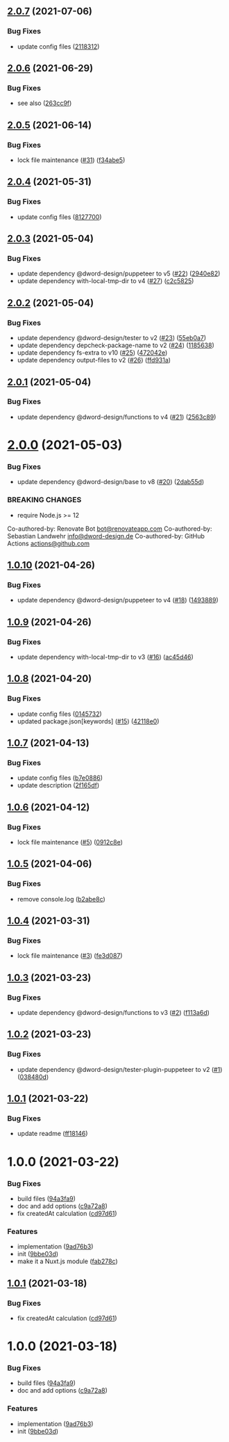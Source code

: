 ## [2.0.7](https://github.com/dword-design/nuxt-content-git/compare/v2.0.6...v2.0.7) (2021-07-06)


### Bug Fixes

* update config files ([2118312](https://github.com/dword-design/nuxt-content-git/commit/2118312932e2629537b747f8e09c6aa15ebdf020))

## [2.0.6](https://github.com/dword-design/nuxt-content-git/compare/v2.0.5...v2.0.6) (2021-06-29)


### Bug Fixes

* see also ([263cc9f](https://github.com/dword-design/nuxt-content-git/commit/263cc9f5f67c77751619214efb512d39ce6fa72d))

## [2.0.5](https://github.com/dword-design/nuxt-content-git/compare/v2.0.4...v2.0.5) (2021-06-14)


### Bug Fixes

* lock file maintenance ([#31](https://github.com/dword-design/nuxt-content-git/issues/31)) ([f34abe5](https://github.com/dword-design/nuxt-content-git/commit/f34abe5aa6190c487a0eecfa1b7fcfb24b4e71e6))

## [2.0.4](https://github.com/dword-design/nuxt-content-git/compare/v2.0.3...v2.0.4) (2021-05-31)


### Bug Fixes

* update config files ([8127700](https://github.com/dword-design/nuxt-content-git/commit/81277005a53728c48329318718eb7ad132e6067b))

## [2.0.3](https://github.com/dword-design/nuxt-content-git/compare/v2.0.2...v2.0.3) (2021-05-04)


### Bug Fixes

* update dependency @dword-design/puppeteer to v5 ([#22](https://github.com/dword-design/nuxt-content-git/issues/22)) ([2940e82](https://github.com/dword-design/nuxt-content-git/commit/2940e82aead2a40106c59deeb7ffe66ac8486c12))
* update dependency with-local-tmp-dir to v4 ([#27](https://github.com/dword-design/nuxt-content-git/issues/27)) ([c2c5825](https://github.com/dword-design/nuxt-content-git/commit/c2c5825fb40339874f484c2fc756e5d0d0a8cefc))

## [2.0.2](https://github.com/dword-design/nuxt-content-git/compare/v2.0.1...v2.0.2) (2021-05-04)


### Bug Fixes

* update dependency @dword-design/tester to v2 ([#23](https://github.com/dword-design/nuxt-content-git/issues/23)) ([55eb0a7](https://github.com/dword-design/nuxt-content-git/commit/55eb0a782d78daa6323a73d572d391bf2e8740cb))
* update dependency depcheck-package-name to v2 ([#24](https://github.com/dword-design/nuxt-content-git/issues/24)) ([1185638](https://github.com/dword-design/nuxt-content-git/commit/118563807212f33a2d28a9b379ca6eccfb20e5df))
* update dependency fs-extra to v10 ([#25](https://github.com/dword-design/nuxt-content-git/issues/25)) ([472042e](https://github.com/dword-design/nuxt-content-git/commit/472042e92e51ed227e14affd172373cec47e2415))
* update dependency output-files to v2 ([#26](https://github.com/dword-design/nuxt-content-git/issues/26)) ([ffd931a](https://github.com/dword-design/nuxt-content-git/commit/ffd931a5df7a054f53e39272a14c14eebff7bdfd))

## [2.0.1](https://github.com/dword-design/nuxt-content-git/compare/v2.0.0...v2.0.1) (2021-05-04)


### Bug Fixes

* update dependency @dword-design/functions to v4 ([#21](https://github.com/dword-design/nuxt-content-git/issues/21)) ([2563c89](https://github.com/dword-design/nuxt-content-git/commit/2563c895f76663da51582739a5f52f70f8ce3691))

# [2.0.0](https://github.com/dword-design/nuxt-content-git/compare/v1.0.10...v2.0.0) (2021-05-03)


### Bug Fixes

* update dependency @dword-design/base to v8 ([#20](https://github.com/dword-design/nuxt-content-git/issues/20)) ([2dab55d](https://github.com/dword-design/nuxt-content-git/commit/2dab55dffc59d109ae2d2302d2c52c0cf79cb91e))


### BREAKING CHANGES

* require Node.js >= 12

Co-authored-by: Renovate Bot <bot@renovateapp.com>
Co-authored-by: Sebastian Landwehr <info@dword-design.de>
Co-authored-by: GitHub Actions <actions@github.com>

## [1.0.10](https://github.com/dword-design/nuxt-content-git/compare/v1.0.9...v1.0.10) (2021-04-26)


### Bug Fixes

* update dependency @dword-design/puppeteer to v4 ([#18](https://github.com/dword-design/nuxt-content-git/issues/18)) ([1493889](https://github.com/dword-design/nuxt-content-git/commit/1493889135149fa22008e679774a395c0fbee68d))

## [1.0.9](https://github.com/dword-design/nuxt-content-git/compare/v1.0.8...v1.0.9) (2021-04-26)


### Bug Fixes

* update dependency with-local-tmp-dir to v3 ([#16](https://github.com/dword-design/nuxt-content-git/issues/16)) ([ac45d46](https://github.com/dword-design/nuxt-content-git/commit/ac45d46922522c2aae0ac9870cfd6e40b30c5686))

## [1.0.8](https://github.com/dword-design/nuxt-content-git/compare/v1.0.7...v1.0.8) (2021-04-20)


### Bug Fixes

* update config files ([0145732](https://github.com/dword-design/nuxt-content-git/commit/01457324e909f18ad5b39fff87b08d0548c63e9a))
* updated package.json[keywords] ([#15](https://github.com/dword-design/nuxt-content-git/issues/15)) ([42118e0](https://github.com/dword-design/nuxt-content-git/commit/42118e0aa444ee6595bb9e5267746f2fbf40b971))

## [1.0.7](https://github.com/dword-design/nuxt-content-git/compare/v1.0.6...v1.0.7) (2021-04-13)


### Bug Fixes

* update config files ([b7e0886](https://github.com/dword-design/nuxt-content-git/commit/b7e088682e426c5b0bc6e0421536168bcc186aa7))
* update description ([2f165df](https://github.com/dword-design/nuxt-content-git/commit/2f165df63fa5331ddd55cdfdc964585610e7384d))

## [1.0.6](https://github.com/dword-design/nuxt-content-git/compare/v1.0.5...v1.0.6) (2021-04-12)


### Bug Fixes

* lock file maintenance ([#5](https://github.com/dword-design/nuxt-content-git/issues/5)) ([0912c8e](https://github.com/dword-design/nuxt-content-git/commit/0912c8e9f71d9a1a0a8e8b87cf0ca6d48a5309ac))

## [1.0.5](https://github.com/dword-design/nuxt-content-git/compare/v1.0.4...v1.0.5) (2021-04-06)


### Bug Fixes

* remove console.log ([b2abe8c](https://github.com/dword-design/nuxt-content-git/commit/b2abe8ca22526a866079faffc82d79558bf96278))

## [1.0.4](https://github.com/dword-design/nuxt-content-git/compare/v1.0.3...v1.0.4) (2021-03-31)


### Bug Fixes

* lock file maintenance ([#3](https://github.com/dword-design/nuxt-content-git/issues/3)) ([fe3d087](https://github.com/dword-design/nuxt-content-git/commit/fe3d0874322121355ce2b0a87460b6cc6bb0ca28))

## [1.0.3](https://github.com/dword-design/nuxt-content-git/compare/v1.0.2...v1.0.3) (2021-03-23)


### Bug Fixes

* update dependency @dword-design/functions to v3 ([#2](https://github.com/dword-design/nuxt-content-git/issues/2)) ([f113a6d](https://github.com/dword-design/nuxt-content-git/commit/f113a6dd8768ea2957f20f710e4c585214a05405))

## [1.0.2](https://github.com/dword-design/nuxt-content-git/compare/v1.0.1...v1.0.2) (2021-03-23)


### Bug Fixes

* update dependency @dword-design/tester-plugin-puppeteer to v2 ([#1](https://github.com/dword-design/nuxt-content-git/issues/1)) ([038480d](https://github.com/dword-design/nuxt-content-git/commit/038480d6b4820d0ac1054b7f3e985615a68cbee3))

## [1.0.1](https://github.com/dword-design/nuxt-content-git/compare/v1.0.0...v1.0.1) (2021-03-22)


### Bug Fixes

* update readme ([ff18146](https://github.com/dword-design/nuxt-content-git/commit/ff181465d9ea1524b35ce6b1a7b18819f91bacbe))

# 1.0.0 (2021-03-22)


### Bug Fixes

* build files ([94a3fa9](https://github.com/dword-design/nuxt-content-git/commit/94a3fa96f7023a19eef8efa9683d41d59416c5cc))
* doc and add options ([c9a72a8](https://github.com/dword-design/nuxt-content-git/commit/c9a72a837de047dd847247e267be36ca5f79f437))
* fix createdAt calculation ([cd97d61](https://github.com/dword-design/nuxt-content-git/commit/cd97d618f238a2309458378cf15da5c6fc5e554e))


### Features

* implementation ([9ad76b3](https://github.com/dword-design/nuxt-content-git/commit/9ad76b3f6b982fa4d7f5f8d183b33f012a14e154))
* init ([9bbe03d](https://github.com/dword-design/nuxt-content-git/commit/9bbe03d1d7492e92c936000e6c5ddf14604a58a9))
* make it a Nuxt.js module ([fab278c](https://github.com/dword-design/nuxt-content-git/commit/fab278c01c1c5b416bd1016af89fa1b9d5cb3556))

## [1.0.1](https://github.com/dword-design/nuxt-content-hooks-git/compare/v1.0.0...v1.0.1) (2021-03-18)


### Bug Fixes

* fix createdAt calculation ([cd97d61](https://github.com/dword-design/nuxt-content-hooks-git/commit/cd97d618f238a2309458378cf15da5c6fc5e554e))

# 1.0.0 (2021-03-18)


### Bug Fixes

* build files ([94a3fa9](https://github.com/dword-design/nuxt-content-hooks-git/commit/94a3fa96f7023a19eef8efa9683d41d59416c5cc))
* doc and add options ([c9a72a8](https://github.com/dword-design/nuxt-content-hooks-git/commit/c9a72a837de047dd847247e267be36ca5f79f437))


### Features

* implementation ([9ad76b3](https://github.com/dword-design/nuxt-content-hooks-git/commit/9ad76b3f6b982fa4d7f5f8d183b33f012a14e154))
* init ([9bbe03d](https://github.com/dword-design/nuxt-content-hooks-git/commit/9bbe03d1d7492e92c936000e6c5ddf14604a58a9))
